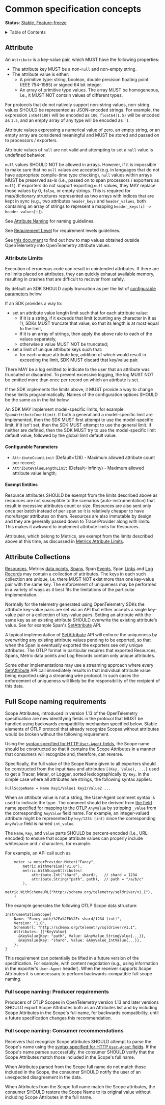 <!--- Hugo front matter used to generate the website version of this page:
aliases: [/docs/reference/specification/common/common]
--->
# Common specification concepts

**Status**: [Stable, Feature-freeze](../document-status.md)

<details>
<summary>Table of Contents</summary>

<!-- toc -->

- [Attribute](#attribute)
  * [Attribute Limits](#attribute-limits)
    + [Configurable Parameters](#configurable-parameters)
    + [Exempt Entities](#exempt-entities)
- [Attribute Collections](#attribute-collections)
- [Full Scope naming requirements](#full-scope-naming-requirements)
  * [Full scope naming: Producer requirements](#full-scope-naming-producer-requirements)
  * [Full scope naming: Consumer recommendations](#full-scope-naming-consumer-recommendations)

<!-- tocstop -->

</details>

## Attribute

<a id="attributes"></a>

An `Attribute` is a key-value pair, which MUST have the following properties:

- The attribute key MUST be a non-`null` and non-empty string.
- The attribute value is either:
  - A primitive type: string, boolean, double precision floating point (IEEE 754-1985) or signed 64 bit integer.
  - An array of primitive type values. The array MUST be homogeneous,
    i.e., it MUST NOT contain values of different types.

For protocols that do not natively support non-string values, non-string values SHOULD be represented as JSON-encoded strings.  For example, the expression `int64(100)` will be encoded as `100`, `float64(1.5)` will be encoded as `1.5`, and an empty array of any type will be encoded as `[]`.

Attribute values expressing a numerical value of zero, an empty string, or an
empty array are considered meaningful and MUST be stored and passed on to
processors / exporters.

Attribute values of `null` are not valid and attempting to set a `null` value is
undefined behavior.

`null` values SHOULD NOT be allowed in arrays. However, if it is impossible to
make sure that no `null` values are accepted
(e.g. in languages that do not have appropriate compile-time type checking),
`null` values within arrays MUST be preserved as-is (i.e., passed on to span
processors / exporters as `null`). If exporters do not support exporting `null`
values, they MAY replace those values by 0, `false`, or empty strings.
This is required for map/dictionary structures represented as two arrays with
indices that are kept in sync (e.g., two attributes `header_keys` and `header_values`,
both containing an array of strings to represent a mapping
`header_keys[i] -> header_values[i]`).

See [Attribute Naming](attribute-naming.md) for naming guidelines.

See [Requirement Level](attribute-requirement-level.md) for requirement levels guidelines.

See [this document](attribute-type-mapping.md) to find out how to map values obtained
outside OpenTelemetry into OpenTelemetry attribute values.

### Attribute Limits

Execution of erroneous code can result in unintended attributes. If there are no
limits placed on attributes, they can quickly exhaust available memory, resulting
in crashes that are difficult to recover from safely.

By default an SDK SHOULD apply truncation as per the list of
[configurable parameters](#configurable-parameters) below.

If an SDK provides a way to:

- set an attribute value length limit such that for each
  attribute value:
  - if it is a string, if it exceeds that limit (counting any character in it as
    1), SDKs MUST truncate that value, so that its length is at most equal
    to the limit,
  - if it is an array of strings, then apply the above rule to each of the
    values separately,
  - otherwise a value MUST NOT be truncated;
- set a limit of unique attribute keys such that:
  - for each unique attribute key, addition of which would result in exceeding
    the limit, SDK MUST discard that key/value pair.

There MAY be a log emitted to indicate to the user that an attribute was
truncated or discarded. To prevent excessive logging, the log MUST NOT be
emitted more than once per record on which an attribute is set.

If the SDK implements the limits above, it MUST provide a way to change these
limits programmatically. Names of the configuration options SHOULD be the same as
in the list below.

An SDK MAY implement model-specific limits, for example
`SpanAttributeCountLimit`. If both a general and a model-specific limit are
implemented, then the SDK MUST first attempt to use the model-specific limit, if
it isn't set, then the SDK MUST attempt to use the general limit. If neither are
defined, then the SDK MUST try to use the model-specific limit default value,
followed by the global limit default value.

#### Configurable Parameters

* `AttributeCountLimit` (Default=128) - Maximum allowed attribute count per record;
* `AttributeValueLengthLimit` (Default=Infinity) - Maximum allowed attribute value length;

#### Exempt Entities

Resource attributes SHOULD be exempt from the limits described above as resources
are not susceptible to the scenarios (auto-instrumentation) that result in
excessive attributes count or size. Resources are also sent only once per batch
instead of per span so it is relatively cheaper to have more/larger attributes
on them. Resources are also immutable by design and they are generally passed
down to TracerProvider along with limits. This makes it awkward to implement
attribute limits for Resources.

Attributes, which belong to Metrics, are exempt from the limits described above
at this time, as discussed in
[Metrics Attribute Limits](../metrics/sdk.md#attribute-limits).

## Attribute Collections

[Resources](../resource/sdk.md), Metrics
[data points](../metrics/data-model.md#metric-points),
[Spans](../trace/api.md#set-attributes), Span
[Events](../trace/api.md#add-events), Span
[Links](../trace/api.md#specifying-links) and
[Log Records](../logs/data-model.md) may contain a collection of attributes. The
keys in each such collection are unique, i.e. there MUST NOT exist more than one
key-value pair with the same key. The enforcement of uniqueness may be performed
in a variety of ways as it best fits the limitations of the particular
implementation.

Normally for the telemetry generated using OpenTelemetry SDKs the attribute
key-value pairs are set via an API that either accepts a single key-value pair
or a collection of key-value pairs. Setting an attribute with the same key as an
existing attribute SHOULD overwrite the existing attribute's value. See for
example Span's [SetAttribute](../trace/api.md#set-attributes) API.

A typical implementation of [SetAttribute](../trace/api.md#set-attributes) API
will enforce the uniqueness by overwriting any existing attribute values pending
to be exported, so that when the Span is eventually exported the exporters see
only unique attributes. The OTLP format in particular requires that exported
Resources, Spans, Metric data points and Log Records contain only unique
attributes.

Some other implementations may use a streaming approach where every
[SetAttribute](../trace/api.md#set-attributes) API call immediately results in
that individual attribute value being exported using a streaming wire protocol.
In such cases the enforcement of uniqueness will likely be the responsibility of
the recipient of this data.

## Full Scope naming requirements

Scope Attributes, introduced in version 1.13 of the OpenTelemetry
specification are new identifying fields in the protocol that MUST
be handled using backwards compatibility mechanism specified below.
Stable elements of OTLP protocol that already recognize Scopes without
attributes would be broken without the following requirement.

Using the [syntax specified for HTTP `User-Agent`
fields](https://www.rfc-editor.org/rfc/rfc9110.html#name-user-agent),
the Scope name should be constructed so that it contains the Scope
Attributes in a manner that consumers will recognize and, therefore,
can reverse.

Specifically, the full value of the Scope Name given to all exporters
should be constructed from the input `Name` and attributes `[(Key,
Value), ...]` used to get a Tracer, Meter, or Logger, sorted
lexicographically by `Key`.  In the simple case where all attributes
are strings, the following syntax applies:

```
FullScopeName = Name Key1/Value1 Key2/Value2 ...
```

When an attribute value is not a string, the User-Agent comment syntax
is used to indicate the type.  The comment should be derived from [the
field name specified for mapping to the OTLP
`AnyValue`](./attribute-type-mapping.md#converting-to-anyvalue) by
stripping `_value` from the corresponding `AnyValue` field name.  For
example, an integer-valued attribute might be represented by `key/1234
(int)` since the corresponding `AnyValue` field is named `int_value`.

The `Name`, `Key`, and `Value` parts SHOULD be percent-encoded (i.e.,
URL-encoded) to ensure that scope attribute values can properly
include whitespace and `/` characters, for example.

For example, an API call such as

```golang
    meter := meterProvider.Meter("Fancy", 
        metric.WithVersion("v1.0"), 
	    metric.WithScopeAttributes(
		    attribute.Int("shard", shard),   // shard = 1234
	        attribute.String("path", path),  // path = "/a/b/c"
	    ),
		metric.WithSchemaURL("http://schema.org/telemetry/sqldriver/v1.1"),
	)
```

The example generates the following OTLP Scope data structure:

```golang
InstrumentationScope{
	Name: "Fancy path/%2Fa%2Fb%2Fc shard/1234 (int)",
	Version: "1.0",
	SchemaUrl: "http://schema.org/telemetry/sqldriver/v1.1",
	Attributes: []*KeyValue{
	  &KeyValue{Key: "path", Value: &AnyValue_StringValue{...}},
	  &KeyValue{Key: "shard", Value: &AnyValue_IntValue{...}},
	},
}
```

This requirement can potentially be lifted in a future version of the
specification.  For example, with content negotiation (e.g., using
information in the exporter's `User-Agent` header).  When the receiver
supports Scope Attributes it is unnecessary to perform
backwards-compatible full scope naming.

### Full scope naming: Producer requirements

Producers of OTLP Scopes in OpenTelemetry version 1.13 and later
versions SHOULD export Scope Attributes both as an Attributes list and
by including Scope Attributes in the Scope's full name, for backwards
compatibility, until a future specification changes this
recommendation.

### Full scope naming: Consumer recommendations

Receivers that recognize Scope attributes SHOULD attempt to parse the
Scope's name using the [syntax specified for HTTP `User-Agent`
fields](https://www.rfc-editor.org/rfc/rfc9110.html#name-user-agent).
If the Scope's name parses successfully, the consumer SHOULD verify
that the Scope Attributes match those included in the Scope's full
name.

When Attributes parsed from the Scope full name do not match those
included in the Scope, the consumer SHOULD notify the user of an
unexpected disagreement in the data.

When Attributes from the Scope full name match the Scope attributes,
the consumer SHOULD restore the Scope Name to its original value
without including Scope Attributes in the full name.
